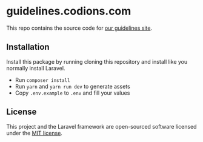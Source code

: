 # guidelines.codions.com

This repo contains the source code for [our guidelines site](https://guidelines.codions.com).

## Installation

Install this package by running cloning this repository and install like you normally install Laravel.

- Run `composer install`
- Run `yarn` and `yarn run dev` to generate assets
- Copy `.env.example` to `.env` and fill your values

## License

This project and the Laravel framework are open-sourced software licensed under the [MIT license](http://opensource.org/licenses/MIT).

